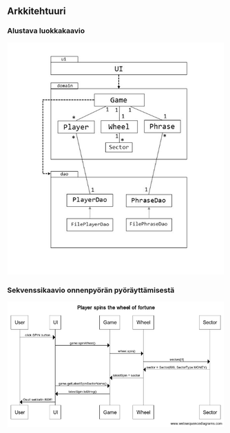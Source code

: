 ## Arkkitehtuuri

### Alustava luokkakaavio

![luokkakaavio alustava](https://github.com/ellikiiski/Ohjelmistotekniikka-2020/blob/main/kuvat/arkkitehtuuri.jpg)

### Sekvenssikaavio onnenpyörän pyöräyttämisestä
![sekvenssikaavio spin](https://github.com/ellikiiski/Ohjelmistotekniikka-2020/blob/main/kuvat/sekvenssikaavio.png)

